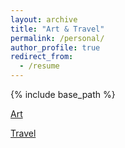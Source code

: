```yaml
---
layout: archive
title: "Art & Travel"
permalink: /personal/
author_profile: true
redirect_from:
  - /resume
---
```


{% include base_path %}


[Art](https://ploynawapan.github.io/portfolio/)

[Travel](https://ploynawapan.github.io/year-archive/)
